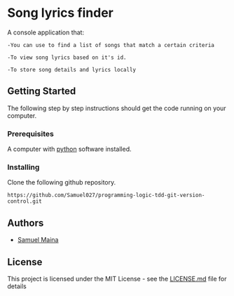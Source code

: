 # Song lyrics finder

A console application that: 

```
-You can use to find a list of songs that match a certain criteria

-To view song lyrics based on it's id.

-To store song details and lyrics locally
```

## Getting Started

The following step by step instructions should get the code running on your computer.

### Prerequisites

A computer with [python](https://www.python.org/downloads/) software installed.

### Installing

Clone the following github repository. 

`https://github.com/Samuel027/programming-logic-tdd-git-version-control.git`


## Authors

* [Samuel Maina](https://github.com/Samuel027)

## License

This project is licensed under the MIT License - see the [LICENSE.md](LICENSE.md) file for details
